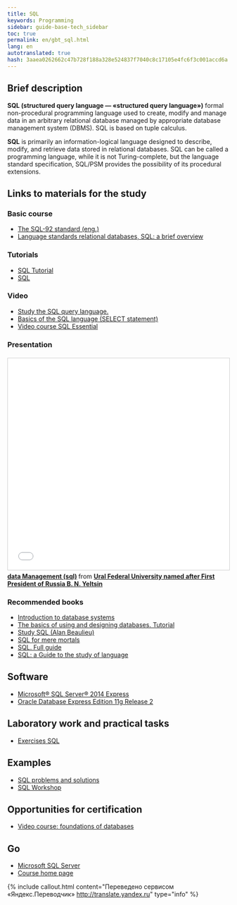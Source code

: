 ```yaml
--- 
title: SQL 
keywords: Programming 
sidebar: guide-base-tech_sidebar 
toc: true 
permalink: en/gbt_sql.html 
lang: en 
autotranslated: true 
hash: 3aaea0262662c47b728f188a328e524837f7040c8c17105e4fc6f3c001accd6a 
--- 
```

## Brief description 

**SQL (structured query language — «structured query language»)** formal non-procedural programming language used to create, modify and manage data in an arbitrary relational database managed by appropriate database management system (DBMS). SQL is based on tuple calculus. 

**SQL** is primarily an information-logical language designed to describe, modify, and retrieve data stored in relational databases. SQL can be called a programming language, while it is not Turing-complete, but the language standard specification, SQL/PSM provides the possibility of its procedural extensions. 

## Links to materials for the study 

### Basic course 

* [The SQL-92 standard (eng.)](http://www.contrib.andrew.cmu.edu/~shadow/sql/sql1992.txt) 
* [Language standards relational databases, SQL: a brief overview](http://citforum.ru/database/articles/art_2.shtml) 

### Tutorials 

* [SQL Tutorial](http://www.w3schools.com/sql/default.asp) 
* [SQL](https://sql-language.ru/) 

### Video 

* [Study the SQL query language.](https://www.youtube.com/playlist?list=PLeYxjiX1MAInukqt-0XKbG9qP2j0QovZH) 
* [Basics of the SQL language (SELECT statement)](https://www.youtube.com/playlist?list=PLN8vGBeK3TUrCfB6EdES5oQtXXTXFPnzT) 
* [Video course SQL Essential](https://www.youtube.com/playlist?list=PLvItDmb0sZw_NDm3pDMQ4_9bV_zKzBmNv) 

### Presentation 

<div class="thumb-wrap" style="margin-top: 20px; margin-bottom: 20px"> 
<iframe src="//www.slideshare.net/slideshow/embed_code/key/sNbdyrcZScFyDD" width="854" height="480" frameborder="0" marginwidth="0" marginheight="0" scrolling="no" style="border:1px solid #CCC; border-width:1px; margin-bottom:5px; max-width: 100%;" allowfullscreen> </iframe> <div style="margin-bottom:5px"> <strong> <a href="//www.slideshare.net/lavrov/sql-4659581" title="data Management (sql)" target="_blank">data Management (sql)</a> </strong> from <strong><a target="_blank" href="//www.slideshare.net/lavrov">Ural Federal University named after First President of Russia B. N. Yeltsin</a></strong> </div> 
</div> 

### Recommended books 

* [Introduction to database systems](http://www.ozon.ru/context/detail/id/136880774/) 
* [The basics of using and designing databases. Tutorial](http://www.ozon.ru/context/detail/id/34086181/) 
* [Study SQL (Alan Beaulieu)](http://www.ozon.ru/context/detail/id/3291513/) 
* [SQL for mere mortals](http://www.ozon.ru/context/detail/id/24939188/) 
* [SQL. Full guide](http://www.ozon.ru/context/detail/id/31124973/) 
* [SQL: a Guide to the study of language](https://books.google.ru/books?id=XVnRAAAAQBAJ&pg=PA15&lpg=PA15&dq=sql:1992&source=bl&ots=IydSQak2Iz&sig=TplQOrfotnkk8qfE6vkb9kTrHX4&hl=ru&sa=X&ved=0ahUKEwiwosm2tfvRAhVMMJoKHTM0CAMq6aeirtahzglv=onepage&q=sql:1992&f=false) 

## Software 

* [Microsoft® SQL Server® 2014 Express](https://www.microsoft.com/ru-ru/download/details.aspx?id=42299) 
* [Oracle Database Express Edition 11g Release 2](http://www.oracle.com/technetwork/database/database-technologies/express-edition/downloads/index.html) 

## Laboratory work and practical tasks 

* [Exercises SQL](http://sql-ex.ru/) 

## Examples 

* [SQL problems and solutions](http://www.sql-tutorial.ru/ru/content.html) 
* [SQL Workshop](https://www.youtube.com/playlist?list=PLvItDmb0sZw-WX3dpyJJcuIyy6i2dT7FA) 

## Opportunities for certification 

* [Video course: foundations of databases](https://geekbrains.ru/courses/86) 

## Go 

* [Microsoft SQL Server](gbt_mssql.html) 
* [Course home page](gbt_landing-page.html) 



{% include callout.html content="Переведено сервисом «Яндекс.Переводчик» <http://translate.yandex.ru>" type="info" %}